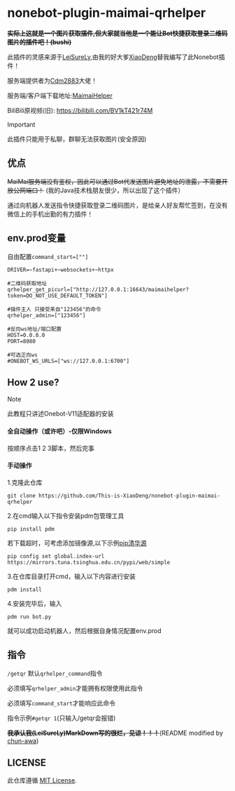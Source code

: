 # nonebot-plugin-maimai-qrhelper
**~~实际上这就是一个图片获取插件,但大家就当他是一个能让Bot快捷获取登录二维码图片的插件吧！(bushi)~~**

此插件的灵感来源于[LeiSureLy](https://github.com/LeiSureLyYrsc),由我的好大爹[XiaoDeng](https://github.com/This-is-XiaoDeng/)替我编写了此Nonebot插件！

服务端提供者为[Cdm2883](https://github.com/Cdm2883/)大佬！

服务端/客户端下载地址:[MaimaiHelper](https://github.com/SomeUtils/MaimaiHelper)

BiliBili原视频(旧): <https://bilibili.com/BV1kT421r74M>

> [!IMPORTANT]
> 此插件只能用于私聊，群聊无法获取图片(安全原因)

## 优点
~~MaiMai服务端没有鉴权，因此可以通过Bot代发送图片避免地址的泄露，不需要开放公网端口！~~
(我的Java技术栈朋友很少，所以出现了这个插件）

通过向机器人发送指令快捷获取登录二维码图片，是给亲人好友帮忙签到，在没有微信上的手机出勤的有力插件！

## env.prod变量
自由配置`command_start=[""]`

```env.prod
DRIVER=~fastapi+~websockets+~httpx

#二维码获取地址
qrhelper_get_picurl=["http://127.0.0.1:16643/maimaihelper?token=DO_NOT_USE_DEFAULT_TOKEN"]

#插件主人 只接受来自"123456"的命令
qrhelper_admin=["123456"]

#反向ws地址/端口配置
HOST=0.0.0.0
PORT=8080

#可选正向ws
#ONEBOT_WS_URLS=["ws://127.0.0.1:6700"]
```

## How 2 use?
> [!NOTE]
> 此教程只讲述Onebot-V11适配器的安装

#### 全自动操作（或许吧）-仅限Windows

按顺序点击1 2 3脚本，然后完事

#### 手动操作

1.克隆此仓库

```git
git clone https://github.com/This-is-XiaoDeng/nonebot-plugin-maimai-qrhelper
```

2.在cmd输入以下指令安装pdm包管理工具

```命令提示符(?)
pip install pdm
```

若下载超时，可考虑添加镜像源,以下示例[pip清华源](https://mirrors.tuna.tsinghua.edu.cn/help/pypi/)

```pip清华源
pip config set global.index-url https://mirrors.tuna.tsinghua.edu.cn/pypi/web/simple
```

3.在仓库目录打开cmd，输入以下内容进行安装

```命令提示符(?)
pdm install
```

4.安装完毕后，输入

```命令提示符(?)
pdm run bot.py
```

就可以成功启动机器人，然后根据自身情况配置env.prod

## 指令

`/getqr` 默认`qrhelper_command`指令

必须填写`qrhelper_admin`才能拥有权限使用此指令

必须填写`command_start`才能响应此命令

指令示例`#getqr 1`(只输入/getqr会报错)

**~~我承认我(LeiSureLy)MarkDown写的很烂，见谅！！！~~**(README modified by [chun-awa](https://github.com/chun-awa))

## LICENSE
此仓库遵循 [MIT License](https://github.com/This-is-XiaoDeng/nonebot-plugin-maimai-qrhelper/blob/main/LICENSE).
